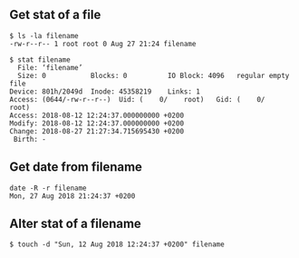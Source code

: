 ## Get stat of a file
```
$ ls -la filename
-rw-r--r-- 1 root root 0 Aug 27 21:24 filename

$ stat filename
  File: ‘filename’
  Size: 0         	Blocks: 0          IO Block: 4096   regular empty file
Device: 801h/2049d	Inode: 45358219    Links: 1
Access: (0644/-rw-r--r--)  Uid: (    0/    root)   Gid: (    0/    root)
Access: 2018-08-12 12:24:37.000000000 +0200
Modify: 2018-08-12 12:24:37.000000000 +0200
Change: 2018-08-27 21:27:34.715695430 +0200
 Birth: -
```

## Get date from filename
```
date -R -r filename
Mon, 27 Aug 2018 21:24:37 +0200
```

## Alter stat of a filename
```
$ touch -d "Sun, 12 Aug 2018 12:24:37 +0200" filename
```
